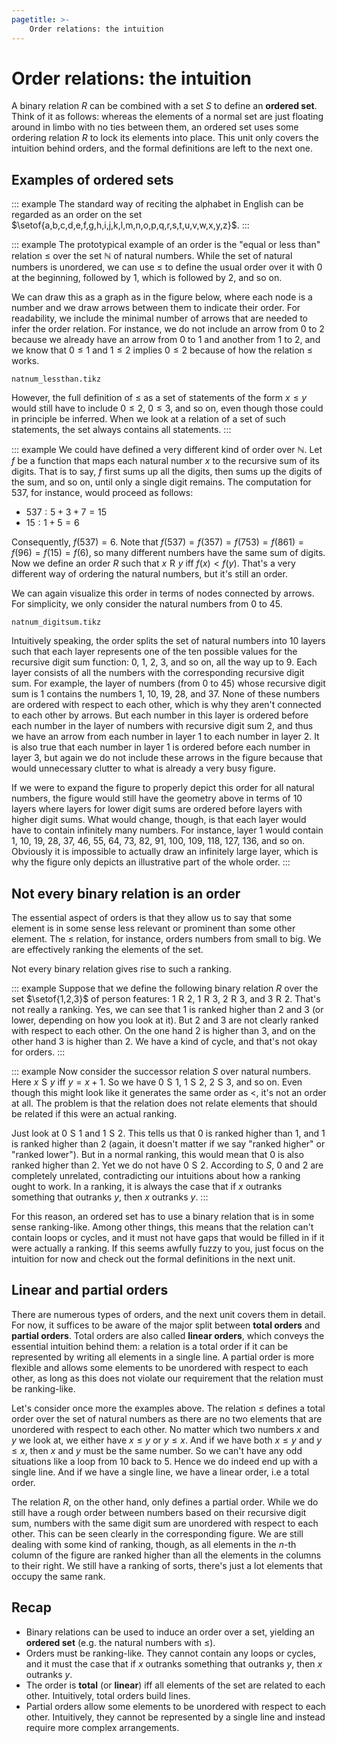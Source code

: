```yaml
---
pagetitle: >-
    Order relations: the intuition
---
```


# Order relations: the intuition

A binary relation $R$ can be combined with a set $S$ to define an **ordered set**.
Think of it as follows: whereas the elements of a normal set are just floating around in limbo with no ties between them, an ordered set uses some ordering relation $R$ to lock its elements into place.
This unit only covers the intuition behind orders, and the formal definitions are left to the next one.

## Examples of ordered sets

::: example
The standard way of reciting the alphabet in English can be regarded as an order on the set $\setof{a,b,c,d,e,f,g,h,i,j,k,l,m,n,o,p,q,r,s,t,u,v,w,x,y,z}$.
:::

::: example
The prototypical example of an order is the "equal or less than" relation $\leq$ over the set $\mathbb{N}$ of natural numbers.
While the set of natural numbers is unordered, we can use $\leq$ to define the usual order over it with $0$ at the beginning, followed by $1$, which is followed by $2$, and so on.

We can draw this as a graph as in the figure below, where each node is a number and we draw arrows between them to indicate their order.
For readability, we include the minimal number of arrows that are needed to infer the order relation.
For instance, we do not include an arrow from $0$ to $2$ because we already have an arrow from $0$ to $1$ and another from $1$ to $2$, and we know that $0 \leq 1$ and $1 \leq 2$ implies $0 \leq 2$ because of how the relation $\leq$ works.

~~~ {.include-tikz size=mid}
natnum_lessthan.tikz
~~~

However, the full definition of $\leq$ as a set of statements of the form $x \leq y$ would still have to include $0 \leq 2$, $0 \leq 3$, and so on, even though those could in principle be inferred.
When we look at a relation of a set of such statements, the set always contains all statements.
:::

::: example
We could have defined a very different kind of order over $\mathbb{N}$.
Let $f$ be a function that maps each natural number $x$ to the recursive sum of its digits.
That is to say, $f$ first sums up all the digits, then sums up the digits of the sum, and so on, until only a single digit remains.
The computation for $537$, for instance, would proceed as follows:

- $537: 5 + 3 + 7 = 15$
- $15: 1 + 5 = 6$

Consequently, $f(537) = 6$.
Note that $f(537) = f(357) = f(753) = f(861) = f(96) = f(15) = f(6)$, so many different numbers have the same sum of digits.
Now we define an order $R$ such that $x \mathrel{R} y$ iff $f(x) < f(y)$.
That's a very different way of ordering the natural numbers, but it's still an order.

We can again visualize this order in terms of nodes connected by arrows.
For simplicity, we only consider the natural numbers from 0 to 45.

~~~ {.include-tikz size=mid}
natnum_digitsum.tikz
~~~

Intuitively speaking, the order splits the set of natural numbers into 10 layers such that each layer represents one of the ten possible values for the recursive digit sum function: 0, 1, 2, 3, and so on, all the way up to 9.
Each layer consists of all the numbers with the corresponding recursive digit sum.
For example, the layer of numbers (from 0 to 45) whose recursive digit sum is 1 contains the numbers 1, 10, 19, 28, and 37.
None of these numbers are ordered with respect to each other, which is why they aren't connected to each other by arrows.
But each number in this layer is ordered before each number in the layer of numbers with recursive digit sum 2, and thus we have an arrow from each number in layer 1 to each number in layer 2.
It is also true that each number in layer 1 is ordered before each number in layer 3, but again we do not include these arrows in the figure because that would unnecessary clutter to what is already a very busy figure.

If we were to expand the figure to properly depict this order for all natural numbers, the figure would still have the geometry above in terms of 10 layers where layers for lower digit sums are ordered before layers with higher digit sums.
What would change, though, is that each layer would have to contain infinitely many numbers.
For instance, layer 1 would contain 1, 10, 19, 28, 37, 46, 55, 64, 73, 82, 91, 100, 109, 118, 127, 136, and so on.
Obviously it is impossible to actually draw an infinitely large layer, which is why the figure only depicts an illustrative part of the whole order.
:::



## Not every binary relation is an order

The essential aspect of orders is that they allow us to say that some element is in some sense less relevant or prominent than some other element.
The $\leq$ relation, for instance, orders numbers from small to big.
We are effectively ranking the elements of the set.

Not every binary relation gives rise to such a ranking.

::: example
Suppose that we define the following binary relation $R$ over the set $\setof{1,2,3}$ of person features: $1 \mathrel{R} 2$, $1 \mathrel{R} 3$, $2 \mathrel{R} 3$, and $3 \mathrel{R} 2$.
That's not really a ranking.
Yes, we can see that $1$ is ranked higher than $2$ and $3$ (or lower, depending on how you look at it).
But $2$ and $3$ are not clearly ranked with respect to each other.
On the one hand $2$ is higher than $3$, and on the other hand $3$ is higher than $2$.
We have a kind of cycle, and that's not okay for orders.
:::

::: example
Now consider the successor relation $S$ over natural numbers. 
Here $x \mathrel{S} y$ iff $y = x + 1$.
So we have $0 \mathrel{S} 1$, $1 \mathrel{S} 2$, $2 \mathrel{S} 3$, and so on.
Even though this might look like it generates the same order as $<$, it's not an order at all.
The problem is that the relation does not relate elements that should be related if this were an actual ranking.

Just look at $0 \mathrel{S} 1$ and $1 \mathrel{S} 2$.
This tells us that $0$ is ranked higher than $1$, and $1$ is ranked higher than $2$ (again, it doesn't matter if we say "ranked higher" or "ranked lower").
But in a normal ranking, this would mean that $0$ is also ranked higher than $2$.
Yet we do not have $0 \mathrel{S} 2$.
According to $S$, $0$ and $2$ are completely unrelated, contradicting our intuitions about how a ranking ought to work.
In a ranking, it is always the case that if $x$ outranks something that outranks $y$, then $x$ outranks $y$.
:::

For this reason, an ordered set has to use a binary relation that is in some sense ranking-like.
Among other things, this means that the relation can't contain loops or cycles, and it must not have gaps that would be filled in if it were actually a ranking.
If this seems awfully fuzzy to you, just focus on the intuition for now and check out the formal definitions in the next unit.

## Linear and partial orders

There are numerous types of orders, and the next unit covers them in detail.
For now, it suffices to be aware of the major split between **total orders** and **partial orders**.
Total orders are also called **linear orders**, which conveys the essential intuition behind them: a relation is a total order if it can be represented by writing all elements in a single line.
A partial order is more flexible and allows some elements to be unordered with respect to each other, as long as this does not violate our requirement that the relation must be ranking-like.

Let's consider once more the examples above.
The relation $\leq$ defines a total order over the set of natural numbers as there are no two elements that are unordered with respect to each other.
No matter which two numbers $x$ and $y$ we look at, we either have $x \leq y$ or $y \leq x$.
And if we have both $x \leq y$ and $y \leq x$, then $x$ and $y$ must be the same number.
So we can't have any odd situations like a loop from 10 back to 5.
Hence we do indeed end up with a single line.
And if we have a single line, we have a linear order, i.e a total order.

The relation $R$, on the other hand, only defines a partial order.
While we do still have a rough order between numbers based on their recursive digit sum, numbers with the same digit sum are unordered with respect to each other.
This can be seen clearly in the corresponding figure.
We are still dealing with some kind of ranking, though, as all elements in the $n$-th column of the figure are ranked higher than all the elements in the columns to their right.
We still have a ranking of sorts, there's just a lot elements that occupy the same rank.


## Recap

- Binary relations can be used to induce an order over a set, yielding an **ordered set** (e.g. the natural numbers with $\leq$).
- Orders must be ranking-like.
  They cannot contain any loops or cycles, and it must the case that if $x$ outranks something that outranks $y$, then $x$ outranks $y$.
- The order is **total** (or **linear**) iff all elements of the set are related to each other.
  Intuitively, total orders build lines.
- Partial orders allow some elements to be unordered with respect to each other.
  Intuitively, they cannot be represented by a single line and instead require more complex arrangements.
